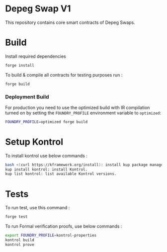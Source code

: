 # Depeg Swap V1

This repository contains core smart contracts of Depeg Swaps.
# Build

Install required dependencies 

```bash
forge install
```
To build & compile all contracts for testing purposes run :

```bash
forge build
```

### Deployment Build
For production you need to use the optimized build with IR compilation turned on by setting the `FOUNDRY_PROFILE` environment variable to `optimized`:
```bash
FOUNDRY_PROFILE=optimized forge build
```

# Setup Kontrol

To install kontrol use below commands : 

```bash 
bash <(curl https://kframework.org/install): install kup package manager.
kup install kontrol: install Kontrol.
kup list kontrol: list available Kontrol versions.
```

# Tests

To run test, use this command :

```bash
forge test
```

To run Formal verification proofs, use below commands :

```bash
export FOUNDRY_PROFILE=kontrol-properties
kontrol build
kontrol prove
```